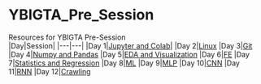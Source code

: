 # YBIGTA_Pre_Session
Resources for YBIGTA Pre-Session <br/>
|Day|Session|
|---|---|
|Day 1|[Jupyter and Colab](https://github.com/hahajjjun/YBIGTA_Pre_Session/tree/master/Day1_Jupyter%20and%20Colab)|
|Day 2|[Linux](https://github.com/hahajjjun/YBIGTA_Pre_Session/tree/master/Day2_Linux)
|Day 3|[Git](https://github.com/hahajjjun/YBIGTA_Pre_Session/tree/master/Day3_Git)
|Day 4|[Numpy and Pandas](https://github.com/hahajjjun/YBIGTA_Pre_Session/tree/master/Day4_Numpy%20and%20Pandas)
|Day 5|[EDA and Visualization](https://github.com/hahajjjun/YBIGTA_Pre_Session/tree/master/Day5_EDA%20and%20Visualization)
|Day 6|[FE](https://github.com/hahajjjun/YBIGTA_Pre_Session/tree/master/Day6_Feature%20Engineering)
|Day 7|[Statistics and Regression](https://github.com/hahajjjun/YBIGTA_Pre_Session/tree/master/Day7_Statistics%20and%20Regression)
|Day 8|[ML](https://github.com/hahajjjun/YBIGTA_Pre_Session/tree/master/Day8_ML)
|Day 9|[MLP](https://github.com/hahajjjun/YBIGTA_Pre_Session/tree/master/Day9_MLP)
|Day 10|[CNN](https://github.com/hahajjjun/YBIGTA_Pre_Session/tree/master/Day10_CNN)
|Day 11|[RNN](https://github.com/hahajjjun/YBIGTA_Pre_Session/tree/master/Day11_RNN)
|Day 12|[Crawling](https://github.com/hahajjjun/YBIGTA_Pre_Session/tree/master/Day12_Crawling)
